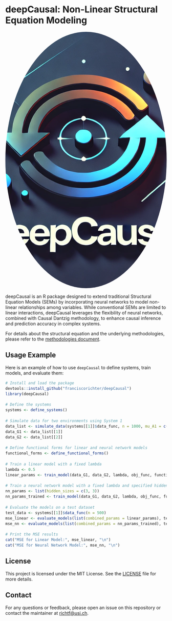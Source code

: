 # deepCausal: Non-Linear Structural Equation Modeling

<img src="man/figures/logo3.png" alt="deepCausal Logo" style="border-radius: 50%; width: 800px; height: 800px; object-fit: cover;"/>


deepCausal is an R package designed to extend traditional Structural Equation Models (SEMs) by incorporating neural networks to model non-linear relationships among variables. While conventional SEMs are limited to linear interactions, deepCausal leverages the flexibility of neural networks, combined with Causal Dantzig methodology, to enhance causal inference and prediction accuracy in complex systems.

For details about the structural equation and the underlying methodologies, please refer to the [methodologies document](man/figures/methodologies.pdf).


## Usage Example

Here is an example of how to use `deepCausal` to define systems, train models, and evaluate them:

```r
# Install and load the package
devtools::install_github("franciscorichter/deepCausal")
library(deepCausal)

# Define the systems
systems <- define_systems()

# Simulate data for two environments using System 1
data_list <- simulate_data(systems[[1]]$data_func, n = 1000, mu_A1 = c(0, 0.5), sigma_A1 = c(1, 1), mu_A2 = c(0, 0.5), sigma_A2 = c(1, 1))
data_G1 <- data_list[[1]]
data_G2 <- data_list[[2]]

# Define functional forms for linear and neural network models
functional_forms <- define_functional_forms()

# Train a linear model with a fixed lambda
lambda <- 0.5
linear_params <- train_model(data_G1, data_G2, lambda, obj_func, functional_forms$linear)

# Train a neural network model with a fixed lambda and specified hidden layers
nn_params <- list(hidden_sizes = c(3, 3))
nn_params_trained <- train_model(data_G1, data_G2, lambda, obj_func, functional_forms$neural_network, parameters = nn_params, nn = TRUE)

# Evaluate the models on a test dataset
test_data <- systems[[1]]$data_func(n = 500)
mse_linear <- evaluate_models(list(combined_params = linear_params), test_data, define_functional_forms, nn_params, model_type = "linear")
mse_nn <- evaluate_models(list(combined_params = nn_params_trained), test_data, define_functional_forms, nn_params, model_type = "neural_network")

# Print the MSE results
cat("MSE for Linear Model:", mse_linear, "\n")
cat("MSE for Neural Network Model:", mse_nn, "\n")

```

## **License**

This project is licensed under the MIT License. See the [LICENSE](LICENSE) file for more details.

## **Contact**

For any questions or feedback, please open an issue on this repository or contact the maintainer at [richtf@usi.ch](mailto:richtf@usi.ch).



